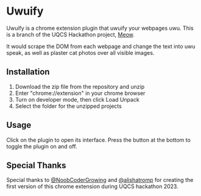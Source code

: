 # Uwuify

Uwuify is a chrome extension plugin that uwuify your webpages uwu. This is a branch of the
UQCS Hackathon project, [Meow](https://github.com/NoobCoderGrowing/Meow).

It would scrape the DOM from each webpage and change the text into uwu speak,
as well as plaster cat photos over all visible images.

## Installation
1. Download the zip file from the repository and unzip
2. Enter "chrome://extension" in your chrome browser
3. Turn on developer mode, then click Load Unpack
4. Select the folder for the unzipped projects

## Usage
Click on the plugin to open its interface. Press the button at the bottom to toggle the plugin on and off.

## Special Thanks
Special thanks to [@NoobCoderGrowing](https://github.com/NoobCoderGrowing) and [@alishatromp](https://github.com/alishatromp) for creating the first version of this chrome extension during UQCS hackathon 2023.
